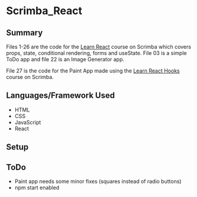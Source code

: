 # Scrimba_React

## Summary
Files 1-26 are the code for the [Learn React](https://scrimba.com) course on Scrimba which covers props, state, conditional rendering, forms and useState. File 03 is a simple ToDo app and file 22 is an Image Generator app.

File 27 is the code for the Paint App made using the [Learn React Hooks](https://scrimba.com) course on Scrimba.

## Languages/Framework Used
- HTML
- CSS
- JavaScript
- React

## Setup

## ToDo
- Paint app needs some minor fixes (squares instead of radio buttons)
- npm start enabled
